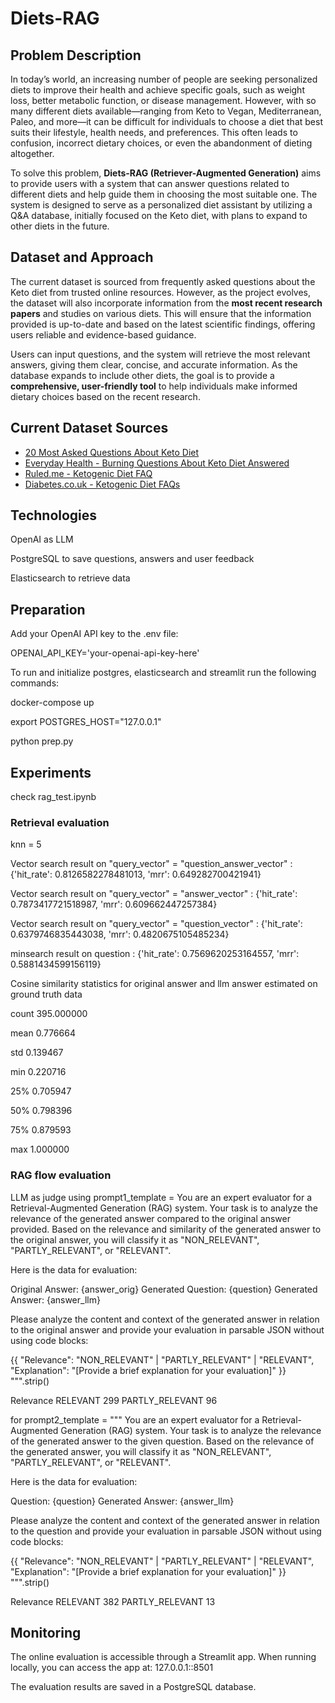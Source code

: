 # Diets-RAG

## Problem Description

In today’s world, an increasing number of people are seeking personalized diets to improve their health and achieve specific goals, such as weight loss, better metabolic function, or disease management. However, with so many different diets available—ranging from Keto to Vegan, Mediterranean, Paleo, and more—it can be difficult for individuals to choose a diet that best suits their lifestyle, health needs, and preferences. This often leads to confusion, incorrect dietary choices, or even the abandonment of dieting altogether.

To solve this problem, **Diets-RAG (Retriever-Augmented Generation)** aims to provide users with a system that can answer questions related to different diets and help guide them in choosing the most suitable one. The system is designed to serve as a personalized diet assistant by utilizing a Q&A database, initially focused on the Keto diet, with plans to expand to other diets in the future.

## Dataset and Approach

The current dataset is sourced from frequently asked questions about the Keto diet from trusted online resources. However, as the project evolves, the dataset will also incorporate information from the **most recent research papers** and studies on various diets. This will ensure that the information provided is up-to-date and based on the latest scientific findings, offering users reliable and evidence-based guidance.

Users can input questions, and the system will retrieve the most relevant answers, giving them clear, concise, and accurate information. As the database expands to include other diets, the goal is to provide a **comprehensive, user-friendly tool** to help individuals make informed dietary choices based on the recent research.

## Current Dataset Sources

- [20 Most Asked Questions About Keto Diet](https://www.linkedin.com/pulse/20-most-asked-questions-keto-diet-certified-operation-s-management-/)
- [Everyday Health - Burning Questions About Keto Diet Answered](https://www.everydayhealth.com/ketogenic-diet/diet/burning-questions-about-keto-diet-answered/)
- [Ruled.me - Ketogenic Diet FAQ](https://www.ruled.me/ketogenic-diet-faq/#standard_keto)
- [Diabetes.co.uk - Ketogenic Diet FAQs](https://www.diabetes.co.uk/keto/ketogenic-diet-faqs.html)


## Technologies

OpenAI as LLM

PostgreSQL to save questions, answers and user feedback

Elasticsearch to retrieve data

## Preparation

Add your OpenAI API key to the .env file:

OPENAI_API_KEY='your-openai-api-key-here'

To run and initialize postgres, elasticsearch and streamlit run the following commands:

docker-compose up

export POSTGRES_HOST="127.0.0.1"

python prep.py

## Experiments

check rag_test.ipynb


### Retrieval evaluation

knn = 5

Vector search result on "query_vector" = "question_answer_vector" : {'hit_rate': 0.8126582278481013, 'mrr': 0.649282700421941}

Vector search result on "query_vector" = "answer_vector" : {'hit_rate': 0.7873417721518987, 'mrr': 0.609662447257384}

Vector search result on "query_vector" = "question_vector" : {'hit_rate': 0.6379746835443038, 'mrr': 0.4820675105485234}

minsearch result on question : {'hit_rate': 0.7569620253164557, 'mrr': 0.5881434599156119}

Cosine similarity statistics for original answer and llm answer estimated on ground truth data

count    395.000000

mean       0.776664

std        0.139467

min        0.220716

25%        0.705947

50%        0.798396

75%        0.879593

max        1.000000

### RAG flow evaluation

LLM as judge using prompt1_template =
You are an expert evaluator for a Retrieval-Augmented Generation (RAG) system.
Your task is to analyze the relevance of the generated answer compared to the original answer provided.
Based on the relevance and similarity of the generated answer to the original answer, you will classify
it as "NON_RELEVANT", "PARTLY_RELEVANT", or "RELEVANT".

Here is the data for evaluation:

Original Answer: {answer_orig}
Generated Question: {question}
Generated Answer: {answer_llm}

Please analyze the content and context of the generated answer in relation to the original
answer and provide your evaluation in parsable JSON without using code blocks:

{{
  "Relevance": "NON_RELEVANT" | "PARTLY_RELEVANT" | "RELEVANT",
  "Explanation": "[Provide a brief explanation for your evaluation]"
}}
""".strip()

Relevance
RELEVANT           299
PARTLY_RELEVANT     96



for prompt2_template =
"""
You are an expert evaluator for a Retrieval-Augmented Generation (RAG) system.
Your task is to analyze the relevance of the generated answer to the given question.
Based on the relevance of the generated answer, you will classify it
as "NON_RELEVANT", "PARTLY_RELEVANT", or "RELEVANT".

Here is the data for evaluation:

Question: {question}
Generated Answer: {answer_llm}

Please analyze the content and context of the generated answer in relation to the question
and provide your evaluation in parsable JSON without using code blocks:

{{
  "Relevance": "NON_RELEVANT" | "PARTLY_RELEVANT" | "RELEVANT",
  "Explanation": "[Provide a brief explanation for your evaluation]"
}}
""".strip()

Relevance
RELEVANT           382
PARTLY_RELEVANT     13


## Monitoring

The online evaluation is accessible through a Streamlit app. When running locally, you can access the app at: 127.0.0.1::8501

The evaluation results are saved in a PostgreSQL database.


